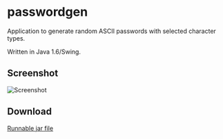 passwordgen
===========

Application to generate random ASCII passwords with selected character types.

Written in Java 1.6/Swing.

Screenshot
----------

![Screenshot](https://dl.dropboxusercontent.com/u/8069847/passwordgen.png)

Download
--------

[Runnable jar file](https://dl.dropboxusercontent.com/u/8069847/passwordgen.jar)
